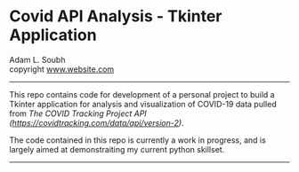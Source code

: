 # Covid API Analysis - Tkinter Application
Adam L. Soubh  
copyright www.website.com  
***
This repo contains code for development of a personal project to build a Tkinter application for analysis and visualization of COVID-19 data pulled from *The COVID Tracking Project API (https://covidtracking.com/data/api/version-2)*.

The code contained in this repo is currently a work in progress, and is largely aimed at demonstraiting my current python skillset.
***
